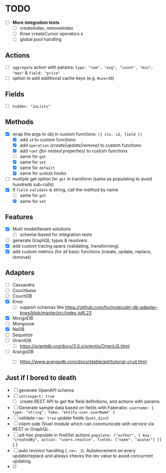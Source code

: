 # TODO

- [ ] **More integration tests**
  - [ ] createIndex, removeIndex
  - [ ] Knex createCursor operators `$`
  - [ ] global pool handling

## Actions
- [ ] `aggregate` action with params: `type: "sum", "avg", "count", "min", "max"` & `field: "price"`
- [ ] option to add additional cache keys (e.g. `#userID`)

## Fields
- [ ] `hidden: "inLists"`

## Methods
- [x] wrap the args to obj in custom functions: `({ ctx, id, field })`
  - [x] add `id` to custom functions
  - [x] add `operation` _(create|update|remove)_ to custom functions
  - [x] add `root` _(for nested properties)_ to custom functions
  - [ ] same for `get`
  - [x] same for `set`
  - [x] same for `default`
  - [x] same for `onXXXX` hooks
- [ ] multiple get option for `get` in transform (same as populating to avoid hundreds sub-calls)
- [x] if `field.validate` is string, call the method by name
  - [ ] same for `get`
  - [x] same for `set`

## Features
- [x] Multi model/tenant solutions
    - [ ] schema-based for integration tests
- [ ] generate GraphQL types & resolvers
- [x] add custom tracing spans (validating, transforming)
- [x] add custom metrics (for all basic functions (create, update, replace, remove))

## Adapters
- [ ] Cassandra
- [ ] Couchbase
- [ ] CouchDB
- [x] Knex
  - [ ] support schemas like https://github.com/ltv/moleculer-db-adapter-knex/blob/master/src/index.js#L23
- [x] MongoDB
- [ ] Mongoose
- [x] NeDB
- [ ] Sequelize
- [ ] OrientDB
  - [ ] https://orientdb.org/docs/3.0.x/orientjs/OrientJS.html
- [ ] ArangoDB
  - [ ] https://www.arangodb.com/docs/stable/aql/tutorial-crud.html



## Just if I bored to death
- [ ] generate OpenAPI schema
- [ ] `introspect: true`
  - [ ] create REST API to get the field definitions, and actions with params
- [ ] Generate sample data based on fields with Fakerator. `username: { type: "string", fake: "entity.user.userName" }`
- [ ] validate `raw: true` update fields (`$set`, `$inc`)
- [ ] client-side (Vue) module which can communicate with service via REST or GraphQL.
- [ ] ad-hoc populate in find/list actions `populate: ["author", { key: "createdBy", action: "users.resolve", fields: ["name", "avatar"] }]` { }
- [ ] auto revision handling (`_rev: 1`). Autoincrement on every update/replace and always checks the rev value to avoid concurrent updating.
- [ ] 
